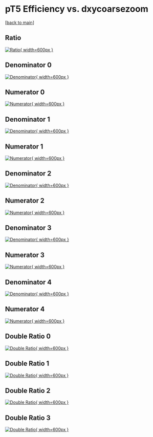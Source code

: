 # pT5 Efficiency vs. dxycoarsezoom

[[back to main](./)]



## Ratio

[![Ratio](../mtv/var/pT5_xtr_321_0_eff_dxycoarsezoom.png){ width=600px }](../mtv/var/pT5_xtr_321_0_eff_dxycoarsezoom.pdf)

## Denominator 0

[![Denominator](../mtv/den/pT5_xtr_321_0_eff_dxycoarsezoom_den0.png){ width=600px }](../mtv/den/pT5_xtr_321_0_eff_dxycoarsezoom_den0.pdf)

## Numerator 0

[![Numerator](../mtv/num/pT5_xtr_321_0_eff_dxycoarsezoom_num0.png){ width=600px }](../mtv/num/pT5_xtr_321_0_eff_dxycoarsezoom_num0.pdf)

## Denominator 1

[![Denominator](../mtv/den/pT5_xtr_321_0_eff_dxycoarsezoom_den1.png){ width=600px }](../mtv/den/pT5_xtr_321_0_eff_dxycoarsezoom_den1.pdf)

## Numerator 1

[![Numerator](../mtv/num/pT5_xtr_321_0_eff_dxycoarsezoom_num1.png){ width=600px }](../mtv/num/pT5_xtr_321_0_eff_dxycoarsezoom_num1.pdf)

## Denominator 2

[![Denominator](../mtv/den/pT5_xtr_321_0_eff_dxycoarsezoom_den2.png){ width=600px }](../mtv/den/pT5_xtr_321_0_eff_dxycoarsezoom_den2.pdf)

## Numerator 2

[![Numerator](../mtv/num/pT5_xtr_321_0_eff_dxycoarsezoom_num2.png){ width=600px }](../mtv/num/pT5_xtr_321_0_eff_dxycoarsezoom_num2.pdf)

## Denominator 3

[![Denominator](../mtv/den/pT5_xtr_321_0_eff_dxycoarsezoom_den3.png){ width=600px }](../mtv/den/pT5_xtr_321_0_eff_dxycoarsezoom_den3.pdf)

## Numerator 3

[![Numerator](../mtv/num/pT5_xtr_321_0_eff_dxycoarsezoom_num3.png){ width=600px }](../mtv/num/pT5_xtr_321_0_eff_dxycoarsezoom_num3.pdf)

## Denominator 4

[![Denominator](../mtv/den/pT5_xtr_321_0_eff_dxycoarsezoom_den4.png){ width=600px }](../mtv/den/pT5_xtr_321_0_eff_dxycoarsezoom_den4.pdf)

## Numerator 4

[![Numerator](../mtv/num/pT5_xtr_321_0_eff_dxycoarsezoom_num4.png){ width=600px }](../mtv/num/pT5_xtr_321_0_eff_dxycoarsezoom_num4.pdf)

## Double Ratio 0

[![Double Ratio](../mtv/ratio/pT5_xtr_321_0_eff_dxycoarsezoom_ratio0.png){ width=600px }](../mtv/ratio/pT5_xtr_321_0_eff_dxycoarsezoom_ratio0.pdf)

## Double Ratio 1

[![Double Ratio](../mtv/ratio/pT5_xtr_321_0_eff_dxycoarsezoom_ratio1.png){ width=600px }](../mtv/ratio/pT5_xtr_321_0_eff_dxycoarsezoom_ratio1.pdf)

## Double Ratio 2

[![Double Ratio](../mtv/ratio/pT5_xtr_321_0_eff_dxycoarsezoom_ratio2.png){ width=600px }](../mtv/ratio/pT5_xtr_321_0_eff_dxycoarsezoom_ratio2.pdf)

## Double Ratio 3

[![Double Ratio](../mtv/ratio/pT5_xtr_321_0_eff_dxycoarsezoom_ratio3.png){ width=600px }](../mtv/ratio/pT5_xtr_321_0_eff_dxycoarsezoom_ratio3.pdf)

